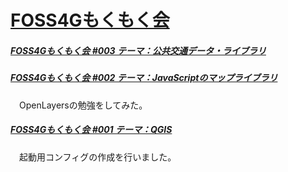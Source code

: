 # [FOSS4Gもくもく会](https://www.osgeo.jp/)
##### [FOSS4Gもくもく会 #003 テーマ：公共交通データ・ライブラリ](https://github.com/yamamoto-ryuzo/portal/issues/3)
##### [FOSS4Gもくもく会 #002 テーマ：JavaScriptのマップライブラリ](https://yamamoto-ryuzo.github.io/openlayers-map/)
　OpenLayersの勉強をしてみた。
##### [FOSS4Gもくもく会 #001 テーマ：QGIS](https://github.com/yamamoto-ryuzo/yr-qgis-portable-launcher2/issues/2)
　起動用コンフィグの作成を行いました。

